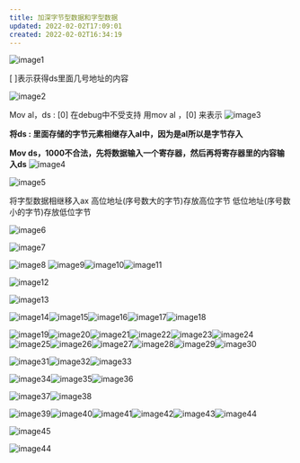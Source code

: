 ```yaml
---
title: 加深字节型数据和字型数据
updated: 2022-02-02T17:09:01
created: 2022-02-02T16:34:19
---
```


![image1](../../resources/fac553b8704d44c2b6e475aec9d3253f.png)

\[ \]表示获得ds里面几号地址的内容

![image2](../../resources/2ad68f2e06c84f6ea3733402189e7003.png)

Mov al，ds : \[0\] 在debug中不受支持
用mov al ，\[0\] 来表示
![image3](../../resources/70f6576bff124884935aebb7409c4147.png)

**将ds : 里面存储的字节元素相继存入al中，因为是al所以是字节存入**

**Mov ds，1000不合法，先将数据输入一个寄存器，然后再将寄存器里的内容输入ds**
![image4](../../resources/6c91fbcc846644c29fda88d8ac616e58.png)

![image5](../../resources/43769393b24e42fd891f5e1d2709eacc.png)

将字型数据相继移入ax
高位地址(序号数大的字节)存放高位字节
低位地址(序号数小的字节)存放低位字节

![image6](../../resources/9eea9de54c754440903387da34388cdb.png)

![image7](../../resources/0a5c0853dc49437690925915b298ce06.png)

![image8](../../resources/613547c5bfb74847b6f46c2c320e97b4.png)
![image9](../../resources/9d5b25d4d9214aa692ecf964473fc648.png)![image10](../../resources/8719c67da5f34e96abb276e8ac47267e.png)![image11](../../resources/d520a40f0caa432a83aba59eb8f7347c.png)

![image12](../../resources/800b623256ff474495628b4f8582d52c.png)

![image13](../../resources/69b526aaf1fa405aaa020fd58d9f25ec.png)

![image14](../../resources/57463c5cdbc644539759ee91ab261550.png)![image15](../../resources/78eb4b06d170491baf69e6adba3deda3.png)![image16](../../resources/dfd2a563425841f493c233b937447661.png)![image17](../../resources/535dcaadbbaf4ef09b17899bcbe21fd1.png)![image18](../../resources/9ac82382c5424858ab97656c0845a8cd.png)

![image19](../../resources/b6f4c5e1b05140279c000929eda6c887.png)![image20](../../resources/9d225dc5bafd48e197e605a356ef56a9.png)![image21](../../resources/1dfa6c10a27f4f28b7b04a9c7f4828b1.png)![image22](../../resources/1cb7fe0239d5494caf52a117e2e5b8ef.png)![image23](../../resources/71ad0b672af74306b541d828ea36c5bb.png)![image24](../../resources/11b192fb1f6740139c0fe82517c337f7.png)![image25](../../resources/55c08e8bdb1442b7a5ba68c9b8f2895a.png)![image26](../../resources/1f571cec25b54018bc175d4f9d82455c.png)![image27](../../resources/1b8d89f29763409b8304d29a3d4b9398.png)![image28](../../resources/e7a7f7e9501b492587698a282e2aa2ff.png)![image29](../../resources/2c0d943eed6945ddbdd016b07a001353.png)![image30](../../resources/582623b79bf8437f8c4b3a4a6b1624da.png)

![image31](../../resources/e346dac755f64badb033968c1bf4dc90.png)![image32](../../resources/e5a40c5deaf54bb0a4440e205382404c.png)![image33](../../resources/c2f455e9082b46dc9624e60c48441666.png)

![image34](../../resources/8bd57c8e51e3420db9fd1c7c9df9325b.png)![image35](../../resources/f20c4af5927d483d9cf5a2e1b3fdaf20.png)![image36](../../resources/839a70ef2ba64d29aedf4e5b0ea7fde5.png)

![image37](../../resources/a8761009d9fc49458a7890cf027ec0cd.png)![image38](../../resources/c12fba18c8e044cb837bfcd58eecd2bb.png)

![image39](../../resources/aebe8171d2f64f5aa3bb8e3157780e8e.png)![image40](../../resources/89d6524d00a74164b1cff1c48d530e41.png)![image41](../../resources/62e278732e5449eeb39624eee1cd1764.png)![image42](../../resources/efe75cc43ca94c24a23a7dd3b834cabf.png)![image43](../../resources/d9589439c2664a809030297c25d54a91.png)![image44](../../resources/df2527a84d5349cbafa8088953a06a69.png)

![image45](../../resources/3b42f474a8044cad937a6fa9f3f1c52f.png)

![image44](../../resources/df2527a84d5349cbafa8088953a06a69.png)
